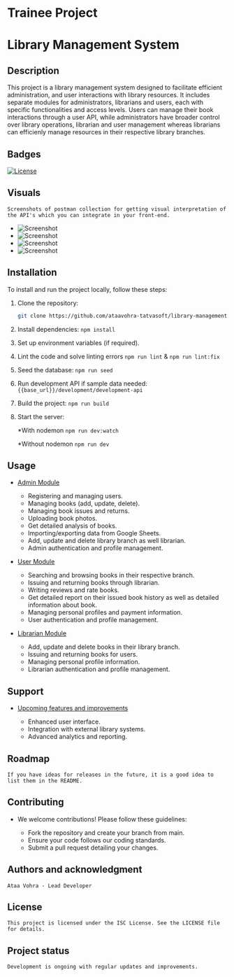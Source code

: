 # Trainee Project

# Library Management System

## Description

This project is a library management system designed to facilitate efficient administration, and user interactions with library resources. It includes separate modules for administrators, librarians and users, each with specific functionalities and access levels. Users can manage their book interactions through a user API, while administrators have broader control over library operations, librarian and user management whereas librarians can efficienly manage resources in their respective library branches.

## Badges

[![License](https://img.shields.io/badge/license-ISC-blue.svg)](https://opensource.org/licenses/ISC)

## Visuals

`Screenshots of postman collection for getting visual interpretation of the API's which you can integrate in your front-end.`

- ![Screenshot](/home/pci57/Pictures/Screenshots/postman_1.png)
- ![Screenshot](/home/pci57/Pictures/Screenshots/postman_2.png)
- ![Screenshot](/home/pci57/Pictures/Screenshots/postman_3.png)
- ![Screenshot](/home/pci57/Pictures/Screenshots/postman_4.png)

## Installation

To install and run the project locally, follow these steps:

1. Clone the repository:

   ```bash
   git clone https://github.com/ataavohra-tatvasoft/library-management-system.git
   ```

2. Install dependencies:
   `npm install`
3. Set up environment variables (if required).

4. Lint the code and solve linting errors
   `npm run lint` & `npm run lint:fix`

5. Seed the database:
   `npm run seed`

6. Run development API if sample data needed:
   `{{base_url}}/development/development-api`

7. Build the project:
   `npm run build`

8. Start the server:

   \*With nodemon
   `npm run dev:watch`

   \*Without nodemon
   `npm run dev`

## Usage

- [Admin Module](#Adminfunctionalitiesinclude:)

  - Registering and managing users.
  - Managing books (add, update, delete).
  - Managing book issues and returns.
  - Uploading book photos.
  - Get detailed analysis of books.
  - Importing/exporting data from Google Sheets.
  - Add, update and delete library branch as well librarian.
  - Admin authentication and profile management.

- [User Module](#Userfunctionalitiesinclude:)

  - Searching and browsing books in their respective branch.
  - Issuing and returning books through librarian.
  - Writing reviews and rate books.
  - Get detailed report on their issued book history as well as detailed information about book.
  - Managing personal profiles and payment information.
  - User authentication and profile management.

- [Librarian Module](#Librarianfunctionalitiesinclude:)
  - Add, update and delete books in their library branch.
  - Issuing and returning books for users.
  - Managing personal profile information.
  - Librarian authentication and profile management.

## Support

- [Upcoming features and improvements](#Upcomingfeaturesandimprovements)

  - Enhanced user interface.
  - Integration with external library systems.
  - Advanced analytics and reporting.

## Roadmap

`If you have ideas for releases in the future, it is a good idea to list them in the README.`

## Contributing

- We welcome contributions! Please follow these guidelines:

  - Fork the repository and create your branch from main.
  - Ensure your code follows our coding standards.
  - Submit a pull request detailing your changes.

## Authors and acknowledgment

`Ataa Vohra - Lead Developer`

## License

`This project is licensed under the ISC License. See the LICENSE file for details.`

## Project status

`Development is ongoing with regular updates and improvements.`
